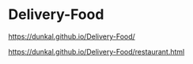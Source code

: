 # Delivery-Food

https://dunkal.github.io/Delivery-Food/

https://dunkal.github.io/Delivery-Food/restaurant.html
